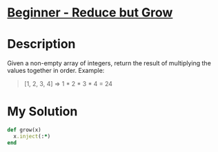 # [Beginner - Reduce but Grow](https://www.codewars.com/kata/57f780909f7e8e3183000078)

# Description
Given a non-empty array of integers, return the result of multiplying the values together in order. Example:

>[1, 2, 3, 4] => 1 * 2 * 3 * 4 = 24

# My Solution
```ruby
def grow(x)
  x.inject(:*)
end
```
